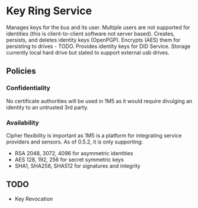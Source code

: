 # Key Ring Service
Manages keys for the bus and its user. 
Multiple users are not supported for identities (this is client-to-client software not server based).
Creates, persists, and deletes identity keys (OpenPGP). 
Encrypts (AES) them for persisting to drives - TODO.
Provides identity keys for DID Service.
Storage currently local hard drive but slated to support external usb drives.

## Policies
 
### Confidentiality
No certificate authorities will be used in 1M5 as it would require divulging an identity to an untrusted 3rd party.
 
### Availability
Cipher flexibility is important as 1M5 is a platform for integrating service providers and sensors.
As of 0.5.2, it is only supporting:

* RSA 2048, 3072, 4096 for asymmetric identities
* AES 128, 192, 256 for secret symmetric keys
* SHA1, SHA256, SHA512 for signatures and integrity

## TODO
* Key Revocation
